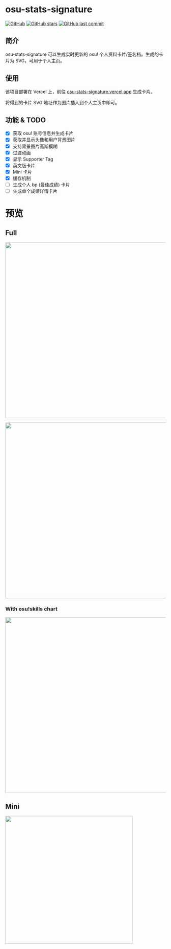 # osu-stats-signature

[![GitHub](https://img.shields.io/github/license/solstice23/osu-stats-signature?color=blue&style=for-the-badge)](https://github.com/solstice23/osu-stats-signature/blob/master/LICENSE) [![GitHub stars](https://img.shields.io/github/stars/solstice23/osu-stats-signature?color=ff69b4&style=for-the-badge)](https://github.com/solstice23/osu-stats-signature/stargazers) [![GitHub last commit](https://img.shields.io/github/last-commit/solstice23/osu-stats-signature?style=for-the-badge)](https://github.com/solstice23/osu-stats-signature/commits/master)

## 简介

osu-stats-signature 可以生成实时更新的 osu! 个人资料卡片/签名档。生成的卡片为 SVG，可用于个人主页。

## 使用

该项目部署在 Vercel 上，前往 [osu-stats-signature.vercel.app](https://osu-stats-signature.vercel.app) 生成卡片。

将得到的卡片 SVG 地址作为图片插入到个人主页中即可。

## 功能 & TODO

- [x] 获取 osu! 账号信息并生成卡片
- [x] 获取并显示头像和用户背景图片
- [x] 支持背景图片高斯模糊
- [x] 过渡动画
- [x] 显示 Supporter Tag
- [x] 英文版卡片
- [x] Mini 卡片
- [x] 缓存机制
- [ ] 生成个人 bp (最佳成绩) 卡片
- [ ] 生成单个成绩详情卡片

# 预览

## Full

<a href="https://osu.ppy.sh/users/7562902/"><img src="https://osu-sig.vercel.app/card?user=mrekk&mode=std&lang=en&animation=true" width="550" /></a>

<a href="https://osu.ppy.sh/users/21226378/"><img src="https://osu-sig.vercel.app/card?user=solstice23&mode=std&animation=true" width="550" /></a>

### With osu!skills chart

<a href="https://osu.ppy.sh/users/7562902/"><img src="https://osu-sig.vercel.app/card?user=mrekk&mode=std&lang=en&animation=true&skills=true&hue=255" width="550" /></a>

## Mini

<a href="https://osu.ppy.sh/users/21226378/"><img src="https://osu-sig.vercel.app/card?user=solstice23&mode=std&blur=6&animation=true&mini=true" width="400" /></a>